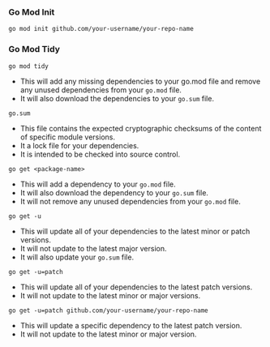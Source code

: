### Go Mod Init
`go mod init github.com/your-username/your-repo-name`

### Go Mod Tidy
`go mod tidy`

- This will add any missing dependencies to your go.mod file and remove any unused dependencies from your `go.mod` file.
- It will also download the dependencies to your `go.sum` file.

`go.sum`

- This file contains the expected cryptographic checksums of the content of specific module versions.
- It a lock file for your dependencies.
- It is intended to be checked into source control.

`go get <package-name>`

- This will add a dependency to your `go.mod` file.
- It will also download the dependency to your `go.sum` file.
- It will not remove any unused dependencies from your `go.mod` file.

`go get -u`

- This will update all of your dependencies to the latest minor or patch versions.
- It will not update to the latest major version.
- It will also update your `go.sum` file.

`go get -u=patch`

- This will update all of your dependencies to the latest patch versions.
- It will not update to the latest minor or major versions.

`go get -u=patch github.com/your-username/your-repo-name`

- This will update a specific dependency to the latest patch version.
- It will not update to the latest minor or major version.

